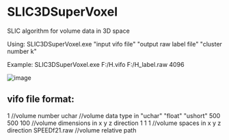# SLIC3DSuperVoxel
SLIC algorithm for volume data in 3D space


Using:
  SLIC3DSuperVoxel.exe "input vifo file" "output raw label file" "cluster number k"
  
Example:
  SLIC3DSuperVoxel.exe F:/H.vifo F:/H_label.raw 4096

![image](https://github.com/XiangyangHe/SLIC3DSuperVoxel/blob/master/image/design%20sketch.png)
  
vifo file format:
-----------------------------------------------------
1                      //volume number
uchar                  //volume data type in "uchar" "float" "ushort"
500 500 100            //volume dimensions in x y z direction
1 1 1                  //volume spaces in x y z direction
SPEEDf21.raw           //volume relative path
